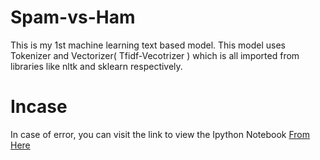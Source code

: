 # Spam-vs-Ham
This is my 1st machine learning text based model. This model uses Tokenizer and Vectorizer( Tfidf-Vecotrizer ) which is all imported from libraries like nltk and sklearn respectively.

# Incase
In case of error, you can visit the link to view the Ipython Notebook <a href="https://nbviewer.jupyter.org/github/n1rjal/Spam-vs-Ham/blob/master/spam%20vs%20ham%20mywon.ipynb"> From Here</a>
